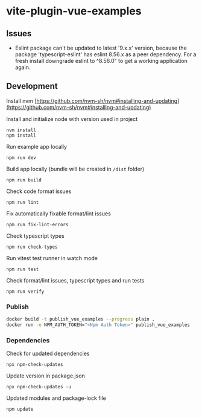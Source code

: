 # vite-plugin-vue-examples

## Issues
- Eslint package can't be updated to latest '9.x.x' version, because the package 'typescript-eslint' has eslint 8.56.x as a peer dependency. For a fresh install downgrade eslint to ^8.56.0" to get a working application again.

## Development

Install nvm [https://github.com/nvm-sh/nvm#installing-and-updating](https://github.com/nvm-sh/nvm#installing-and-updating)

Install and initialize node with version used in project
```
nvm install
npm install
```

Run example app locally
```
npm run dev
```

Build app locally (bundle will be created in `/dist` folder)
```
npm run build
```

Check code format issues
```
npm run lint
```

Fix automatically fixable format/lint issues
```
npm run fix-lint-errors
```

Check typescript types
```
npm run check-types
```

Run vitest test runner in watch mode
```
npm run test
```

Check format/lint issues, typescript types and run tests
```
npm run verify
```

### Publish

```sh
docker build -t publish_vue_examples --progress plain .
docker run -e NPM_AUTH_TOKEN="<Npm Auth Token>" publish_vue_examples
```

### Dependencies

Check for updated dependencies
```
npx npm-check-updates
```

Update version in package.json
```
npx npm-check-updates -u
```

Updated modules and package-lock file
```
npm update
```